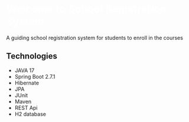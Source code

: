 <h1 style="color: white">Welcome to School Registration System</h1>

A guiding school registration system for students to enroll in the courses

<h2>Technologies</h2>
<ul>
  <li>JAVA 17</li>
  <li>Spring Boot 2.7.1</li>
  <li>Hibernate</li>
  <li>JPA</li>
 <li>JUnit</li>
 <li>Maven</li>
<li>REST Api</li>
<li>H2 database</li>
</ul>  

